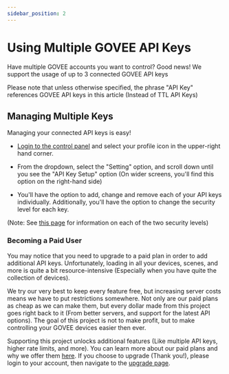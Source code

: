 ```yaml
---
sidebar_position: 2
---
```


# Using Multiple GOVEE API Keys

Have multiple GOVEE accounts you want to control? Good news! We support the usage of up to 3 connected GOVEE API keys

Please note that unless otherwise specified, the phrase "API Key" references GOVEE API keys in this article (Instead of TTL API Keys)

## Managing Multiple Keys

Managing your connected API keys is easy!

- [Login to the control panel](https://govee.tinkertechlab.com/dash) and select your profile icon in the upper-right hand corner.

- From the dropdown, select the "Setting" option, and scroll down until you see the "API Key Setup" option (On wider screens, you'll find this option on the right-hand side)

- You'll have the option to add, change and remove each of your API keys individually. Additionally, you'll have the option to change the security level for each key.

(Note: See [this page](/docs/GOVEE-API-Keys/security-levels) for information on each of the two security levels)

### Becoming a Paid User

You may notice that you need to upgrade to a paid plan in order to add additional API keys. Unfortunately, loading in all your devices, scenes, and more is quite a bit resource-intensive (Especially when you have quite the collection of devices).

We try our very best to keep every feature free, but increasing server costs means we have to put restrictions somewhere. Not only are our paid plans as cheap as we can make them, but every dollar made from this project goes right back to it (From better servers, and support for the latest API options). The goal of this project is not to make profit, but to make controlling your GOVEE devices easier then ever.

Supporting this project unlocks additional features (Like multiple API keys, higher rate limits, and more). You can learn more about our paid plans and why we offer them [here](/docs/upgrading). If you choose to upgrade (Thank you!), please login to your account, then navigate to the [upgrade page](https://govee.tinkertechlab.com/upgrade).